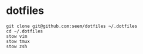 # dotfiles

```
git clone git@github.com:seem/dotfiles ~/.dotfiles
cd ~/.dotfiles
stow vim
stow tmux
stow zsh
```
